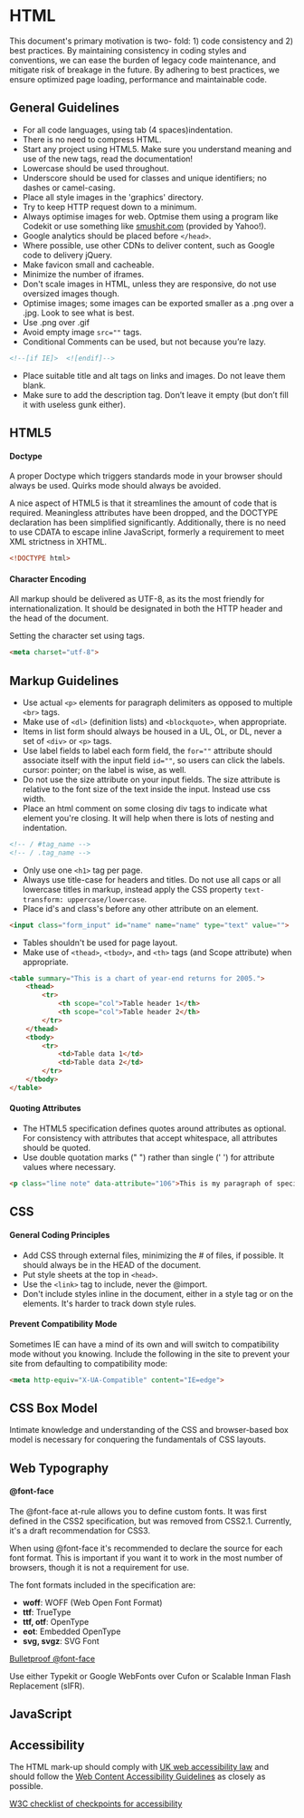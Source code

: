 # HTML

			
This document's primary motivation is two- fold: 1) code consistency and 2) best practices. By maintaining consistency in coding styles and conventions, we can ease the burden of legacy code maintenance, and mitigate risk of breakage in the future. By adhering to best practices, we ensure optimized page loading, performance and maintainable code.

## General Guidelines

* For all code languages, using tab (4 spaces)indentation.
* There is no need to compress HTML.
* Start any project using HTML5. Make sure you understand meaning and use of the new tags, read the documentation!
* Lowercase should be used throughout.
* Underscore should be used for classes and unique identifiers; no dashes or camel-casing.
* Place all style images in the 'graphics' directory.
* Try to keep HTTP request down to a minimum.
* Always optimise images for web. Optmise them using a program like Codekit or use something like [smushit.com](http://www.smushit.com) (provided by Yahoo!).
* Google analytics should be placed before ``</head>``.
* Where possible, use other CDNs to deliver content, such as Google code to delivery jQuery.
* Make favicon small and cacheable.
* Minimize the number of iframes.
* Don't scale images in HTML, unless they are responsive, do not use oversized images though.
* Optimise images; some images can be exported smaller as a .png over a .jpg. Look to see what is best.
* Use .png over .gif
* Avoid empty image ``src=""`` tags.
* Conditional Comments can be used, but not because you’re lazy.
	
```html
<!--[if IE]>  <![endif]-->
```
	
* Place suitable title and alt tags on links and images. Do not leave them blank.
* Make sure to add the description tag. Don’t leave it empty (but don’t fill it with useless gunk either).


## HTML5


#### Doctype
A proper Doctype which triggers standards mode in your browser should always be used. Quirks mode should always be avoided.

A nice aspect of HTML5 is that it streamlines the amount of code that is required. Meaningless attributes have been dropped, and the DOCTYPE declaration has been simplified significantly. Additionally, there is no need to use CDATA to escape inline JavaScript, formerly a requirement to meet XML strictness in XHTML.

```html
<!DOCTYPE html>
```

#### Character Encoding

All markup should be delivered as UTF-8, as its the most friendly for internationalization. It should be designated in both the HTTP header and the head of the document.

Setting the character set using <meta> tags.

```html
<meta charset="utf-8">
```


## Markup Guidelines

* Use actual ``<p>`` elements for paragraph delimiters as opposed to multiple ``<br>`` tags.
* Make use of ``<dl>`` (definition lists) and ``<blockquote>``, when appropriate.
* Items in list form should always be housed in a UL, OL, or DL, never a set of ``<div>`` or ``<p>`` tags.
* Use label fields to label each form field, the ``for=""`` attribute should associate itself with the input field ``id=""``, so users can click the labels. cursor: pointer; on the label is wise, as well.
* Do not use the size attribute on your input fields. The size attribute is relative to the font size of the text inside the input. Instead use css width.
* Place an html comment on some closing div tags to indicate what element you're closing. It will help when there is lots of nesting and indentation.
```html
<!-- / #tag_name -->
<!-- / .tag_name -->
```
* Only use one ``<h1>`` tag per page.
* Always use title-case for headers and titles. Do not use all caps or all lowercase titles in markup, instead apply the CSS property ``text-transform: uppercase/lowercase``.
* Place id's and class's before any other attribute on an element.
```html
<input class="form_input" id="name" name="name" type="text" value="">
```
* Tables shouldn't be used for page layout.
* Make use of ``<thead>``, ``<tbody>``, and ``<th>`` tags (and Scope attribute) when appropriate. 
```html
<table summary="This is a chart of year-end returns for 2005.">
	<thead>
		<tr>
			<th scope="col">Table header 1</th>
			<th scope="col">Table header 2</th>
		</tr>
	</thead>
	<tbody>
		<tr>
			<td>Table data 1</td>
			<td>Table data 2</td>
		</tr>
	</tbody>
</table>
```

#### Quoting Attributes

* The HTML5 specification defines quotes around attributes as optional. For consistency with attributes that accept whitespace, all attributes should be quoted. 
* Use double quotation marks (" ") rather than single (' ') for attribute values where necessary.
```html
<p class="line note" data-attribute="106">This is my paragraph of special text.</p>
```


## CSS

#### General Coding Principles

* Add CSS through external files, minimizing the # of files, if possible. It should always be in the HEAD of the document.
* Put style sheets at the top in ``<head>``.
* Use the ``<link>`` tag to include, never the @import.
* Don't include styles inline in the document, either in a style tag or on the elements. It's harder to track down style rules.

#### Prevent Compatibility Mode

Sometimes IE can have a mind of its own and will switch to compatibility mode without you knowing. Include the following in the site <head> to prevent your site from defaulting to compatibility mode:
```html
<meta http-equiv="X-UA-Compatible" content="IE=edge">
```


## CSS Box Model

Intimate knowledge and understanding of the CSS and browser-based box model is necessary for conquering the fundamentals of CSS layouts.


## Web Typography

#### @font-face

The @font-face at-rule allows you to define custom fonts. It was first defined in the CSS2 specification, but was removed from CSS2.1. Currently, it's a draft recommendation for CSS3.

When using @font-face it's recommended to declare the source for each font format. This is important if you want it to work in the most number of browsers, though it is not a requirement for use.

The font formats included in the specification are:

* **woff**: WOFF (Web Open Font Format)
* **ttf**: TrueType
* **ttf, otf**: OpenType
* **eot**: Embedded OpenType
* **svg, svgz**: SVG Font

[Bulletproof @font-face](http://www.fontspring.com/blog/further-hardening-of-the-bulletproof-syntax)

Use either Typekit or Google WebFonts over Cufon or Scalable Inman Flash Replacement (sIFR).




## JavaScript


## Accessibility

The HTML mark-up should comply with [UK web accessibility law](http://www.rnib.org.uk/professionals/webaccessibility/lawsandstandards/Pages/uk_law.aspx) and should follow the [Web Content Accessibility Guidelines](http://www.w3.org/WAI/intro/wcag) as closely as possible.

[W3C checklist of checkpoints for accessibility](http://www.w3.org/TR/WCAG10/full-checklist.html)